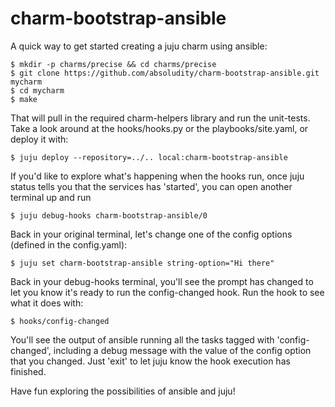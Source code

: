 charm-bootstrap-ansible
=======================

A quick way to get started creating a juju charm using
ansible:

```
$ mkdir -p charms/precise && cd charms/precise
$ git clone https://github.com/absoludity/charm-bootstrap-ansible.git mycharm
$ cd mycharm
$ make
```

That will pull in the required charm-helpers library and run the unit-tests.
Take a look around at the hooks/hooks.py or the playbooks/site.yaml,
or deploy it with:

```
$ juju deploy --repository=../.. local:charm-bootstrap-ansible
```

If you'd like to explore what's happening when the hooks run,
once juju status tells you that the services has 'started', you can
open another terminal up and run

```
$ juju debug-hooks charm-bootstrap-ansible/0
```

Back in your original terminal, let's change one of the config
options (defined in the config.yaml):

```
$ juju set charm-bootstrap-ansible string-option="Hi there"
```

Back in your debug-hooks terminal, you'll see the prompt
has changed to let you know it's ready to run the config-changed
hook. Run the hook to see what it does with:

```
$ hooks/config-changed
```

You'll see the output of ansible running all the tasks tagged with
'config-changed', including a debug message with the value of
the config option that you changed. Just 'exit' to let juju know
the hook execution has finished.

Have fun exploring the possibilities of ansible and juju!

[1]: http://ansibleworks.com/
